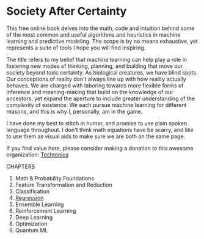 # Society After Certainty

This free online book delves into the math, code and intuition behind some of the most common and useful algorithms and heuristics in machine learning and predictive modeling. The scope is by no means exhaustive, yet represents a suite of tools I hope you will find inspiring. 

The title refers to my belief that machine learning can help play a role in fostering new modes of thinking, planning, and building that move our society beyond toxic certainty. As biological creatures, we have blind spots. Our conceptions of reality don't always line up with how reality actually behaves. We are charged with laboring towards more flexible forms of inference and meaning-making that build on the knowledge of our ancestors, yet expand the aperture to include greater understanding of the complexity of existence. We each pursue machine learning for different reasons, and this is why I, personally, am in the game. 

I have done my best to stitch in humor, and promise to use plain spoken language throughout. I don't think math equations have be scarry, and like to use them as visual aids to make sure we are both on the same page. 

If you find value here, please consider making a donation to this awesome organization: [Techtonica](https://techtonica.org/) 

CHAPTERS
1. Math & Probability Foundations
2. Feature Transformation and Reduction 
3. Classification
4. [Regression](https://github.com/SioKCronin/society_after_certainty/blob/master/04.Regression/04.Regression.ipynb) 
5. Ensemble Learning 
6. Reinforcement Learning 
7. Deep Learning 
8. Optimization 
9. Quantum ML
